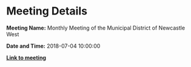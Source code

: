 # Meeting Details

**Meeting Name:** Monthly Meeting of the Municipal District of Newcastle West

**Date and Time:** 2018-07-04 10:00:00

**<a href="https://www.limerick.ie/council/whats-on/monthly-meeting-municipal-district-newcastle-west-31" target="_blank">Link to meeting</a>**
